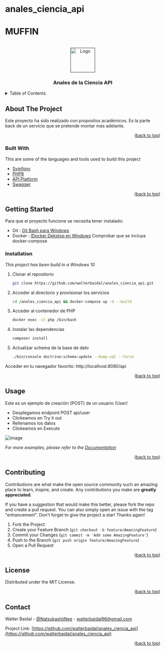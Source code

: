 # anales_ciencia_api
# MUFFIN

<div id="top"></div>

<!-- PROJECT LOGO -->
<br />
<div align="center">
  <a href="">
    <img src="https://img.lovepik.com/free-png/20220107/lovepik-panda-png-image_401217164_wh860.png" alt="Logo" width="80" height="80">
  </a>

  <h3 align="center">Anales de la Ciencia API</h3>
</div>



<!-- TABLE OF CONTENTS -->
<details>
  <summary>Table of Contents</summary>
  <ol>
    <li>
      <a href="#about-the-project">About The Project</a>
      <ul>
        <li><a href="#built-with">Built With</a></li>
      </ul>
    </li>
    <li>
      <a href="#getting-started">Getting Started</a>
      <ul>
        <li><a href="#installation">Installation</a></li>
      </ul>
    </li>
    <li><a href="#usage">Usage</a></li>
    <li><a href="#contributing">Contributing</a></li>
    <li><a href="#license">License</a></li>
    <li><a href="#contact">Contact</a></li>
  </ol>
</details>



<!-- ABOUT THE PROJECT -->
## About The Project

Este proyecto ha sido realizado con propositos académicos.
Es la parte back de un servicio que se pretende montar más adelante.

<p align="right">(<a href="#top">back to top</a>)</p>



### Built With

This are some of the languages and tools used to build this project

* [Symfony](https://symfony.com/)
* [PHP8](https://www.php.net/releases/8.0/es.php)
* [API Platform](https://api-platform.com/)
* [Swagger](https://swagger.io/)

<p align="right">(<a href="#top">back to top</a>)</p>



<!-- GETTING STARTED -->
## Getting Started

Para que el proyecto funcione se necesita tener instalado:

* Git           : [Git Bash para Windows](https://git-scm.com/download/win)
* Docker        : [IDocker Dekstop en Windows](https://docs.docker.com/desktop/windows/install/) Comprobar que se incluya docker-compose


### Installation

_This project has been build in a Windows 10_

1. Clonar el repositorio
   ```sh
   git clone https://github.com/walterbaidal/anales_ciencia_api.git
   ```

2. Acceder al directorio y provisionar los servicios
   ```sh
   cd /anales_ciencia_api && docker-compose up -d --build
    ```
 
3. Acceder al contenedor de PHP
   ```sh
   docker exec -it php /bin/bash
   ``` 
   
4. Instalar las dependencias
   ```sh
   composer install
   ``` 

5. Actualizar schema de la base de dato
   ```sh
   ./bin/console doctrine:schema:update --dump-sql --force
   ``` 
   
Acceder en tu navegador favorito: http://localhost:8080/api


<p align="right">(<a href="#top">back to top</a>)</p>



<!-- USAGE EXAMPLES -->
## Usage

Este es un ejemplo de creación (POST) de un usuario (User)
* Desplegamos endpoint POST api/user
* Clickeamos en Try it out
* Rellenamos los datos
* Clickeamos en Execute

![image](https://user-images.githubusercontent.com/9332710/168494551-aa9a311d-ffc5-4e2e-8328-49b6a5f5f5e3.png)


_For more examples, please refer to the [Documentation](https://example.com)_

<p align="right">(<a href="#top">back to top</a>)</p>


<!-- CONTRIBUTING -->
## Contributing

Contributions are what make the open source community such an amazing place to learn, inspire, and create. Any contributions you make are **greatly appreciated**.

If you have a suggestion that would make this better, please fork the repo and create a pull request. You can also simply open an issue with the tag "enhancement".
Don't forget to give the project a star! Thanks again!

1. Fork the Project
2. Create your Feature Branch (`git checkout -b feature/AmazingFeature`)
3. Commit your Changes (`git commit -m 'Add some AmazingFeature'`)
4. Push to the Branch (`git push origin feature/AmazingFeature`)
5. Open a Pull Request

<p align="right">(<a href="#top">back to top</a>)</p>



<!-- LICENSE -->
## License

Distributed under the MIT License.

<p align="right">(<a href="#top">back to top</a>)</p>



<!-- CONTACT -->
## Contact

Walter Baidal - [@NatsukashiiNee](https://twitter.com/NatsukashiiNee) - walterbaidal96@gmail.com

Project Link: [https://github.com/walterbaidal/anales_ciencia_api](https://github.com/walterbaidal/anales_ciencia_api)

<p align="right">(<a href="#top">back to top</a>)</p>
